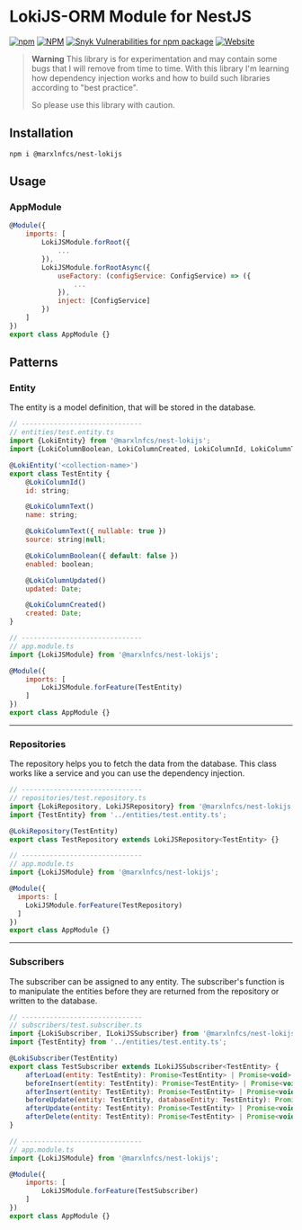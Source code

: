 # LokiJS-ORM Module for NestJS

[![npm](https://ico.y.gy/npm/dm/@marxlnfcs/nest-lokijs?style=flat-square&logo=npm)](https://www.npmjs.com/package/@marxlnfcs/nest-lokijs)
[![NPM](https://ico.y.gy/npm/l/@marxlnfcs/nest-lokijs?style=flat-square&color=brightgreen)](https://www.npmjs.com/package/@marxlnfcs/nest-lokijs)
[![Snyk Vulnerabilities for npm package](https://ico.y.gy/snyk/vulnerabilities/npm/@marxlnfcs/nest-lokijs?style=flat-square&logo=snyk)](https://snyk.io/test/npm/@marxlnfcs/nest-lokijs)
[![Website](https://ico.y.gy/website?down_color=red&down_message=offline&label=repository&up_color=success&up_message=online&url=https%3A%2F%2Fgithub.com%2Fmarxlnfcs%2Fnest-lokijs&style=flat-square&logo=github)](https://github.com/marxlnfcs/nest-lokijs)

> **Warning**
> This library is for experimentation and may contain some bugs that I will remove from time to time.
> With this library I'm learning how dependency injection works and how to build such libraries according to "best practice".
>
> So please use this library with caution.

## Installation
```
npm i @marxlnfcs/nest-lokijs
```

## Usage
### AppModule
```javascript
@Module({
    imports: [
        LokiJSModule.forRoot({
            ...
        }),
        LokiJSModule.forRootAsync({
            useFactory: (configService: ConfigService) => ({
                ...
            }),
            inject: [ConfigService]
        })
    ]
})
export class AppModule {}

```

## Patterns
### Entity
The entity is a model definition, that will be stored in the database.
```javascript
// ------------------------------
// entities/test.entity.ts
import {LokiEntity} from '@marxlnfcs/nest-lokijs';
import {LokiColumnBoolean, LokiColumnCreated, LokiColumnId, LokiColumnText, LokiColumnUpdated} from "../src/lib/decorators/column.decorator";

@LokiEntity('<collection-name>')
export class TestEntity {
    @LokiColumnId()
    id: string;

    @LokiColumnText()
    name: string;

    @LokiColumnText({ nullable: true })
    source: string|null;

    @LokiColumnBoolean({ default: false })
    enabled: boolean;

    @LokiColumnUpdated()
    updated: Date;

    @LokiColumnCreated()
    created: Date;
}

// ------------------------------
// app.module.ts
import {LokiJSModule} from '@marxlnfcs/nest-lokijs';

@Module({
    imports: [
        LokiJSModule.forFeature(TestEntity)
    ]
})
export class AppModule {}
```

---
### Repositories
The repository helps you to fetch the data from the database. This class works like a service and you can use the dependency injection.
```javascript
// ------------------------------
// repositories/test.repository.ts
import {LokiRepository, LokiJSRepository} from '@marxlnfcs/nest-lokijs';
import {TestEntity} from '../entities/test.entity.ts';

@LokiRepository(TestEntity)
export class TestRepository extends LokiJSRepository<TestEntity> {}

// ------------------------------
// app.module.ts
import {LokiJSModule} from '@marxlnfcs/nest-lokijs';

@Module({
  imports: [
    LokiJSModule.forFeature(TestRepository)
  ]
})
export class AppModule {}
```

---
### Subscribers
The subscriber can be assigned to any entity. The subscriber's function is to manipulate the entities before they are returned from the repository or written to the database.
```javascript
// ------------------------------
// subscribers/test.subscriber.ts
import {LokiSubscriber, ILokiJSSubscriber} from '@marxlnfcs/nest-lokijs';
import {TestEntity} from '../entities/test.entity.ts';

@LokiSubscriber(TestEntity)
export class TestSubscriber extends ILokiJSSubscriber<TestEntity> {
    afterLoad(entity: TestEntity): Promise<TestEntity> | Promise<void> | void | TestEntity {}
    beforeInsert(entity: TestEntity): Promise<TestEntity> | Promise<void> | void | TestEntity {}
    afterInsert(entity: TestEntity): Promise<TestEntity> | Promise<void> | void | TestEntity {}
    beforeUpdate(entity: TestEntity, databaseEntity: TestEntity): Promise<TestEntity> | Promise<void> | void | TestEntity {}
    afterUpdate(entity: TestEntity): Promise<TestEntity> | Promise<void> | void | TestEntity {}
    afterDelete(entity: TestEntity): Promise<TestEntity> | Promise<void> | void | TestEntity {}
}

// ------------------------------
// app.module.ts
import {LokiJSModule} from '@marxlnfcs/nest-lokijs';

@Module({
    imports: [
        LokiJSModule.forFeature(TestSubscriber)
    ]
})
export class AppModule {}
```